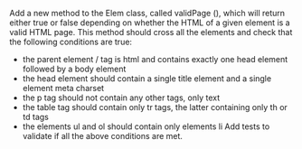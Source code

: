 Add a new method to the Elem class, called validPage (), which will return either true or false depending on whether the HTML of a given element is a valid HTML page.
This method should cross all the elements and check that the following conditions are true:
- the parent element / tag is html and contains exactly one head element followed by a body element
- the head element should contain a single title element and a single element meta charset
- the p tag should not contain any other tags, only text
- the table tag should contain only tr tags, the latter containing only
th or td tags
- the elements ul and ol should contain only elements li
Add tests to validate if all the above conditions are met.